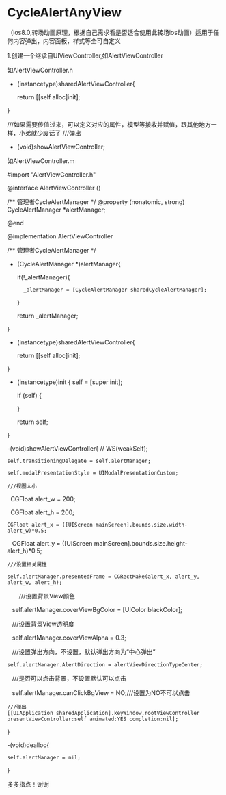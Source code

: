 # CycleAlertAnyView
（ios8.0,转场动画原理，根据自己需求看是否适合使用此转场ios动画）适用于任何内容弹出，内容面板，样式等全可自定义

1.创建一个继承自UIViewController,如AlertViewController

如AlertViewController.h

+ (instancetype)sharedAlertViewController{

   return [[self alloc]init];
   
}

///如果需要传值过来，可以定义对应的属性，模型等接收并赋值，跟其他地方一样，小弟就少废话了
///弹出
- (void)showAlertViewController;

如AlertViewController.m

#import "AlertViewController.h"

@interface AlertViewController ()

/** 管理者CycleAlertManager */
@property (nonatomic, strong) CycleAlertManager  *alertManager;

@end

@implementation AlertViewController

/** 管理者CycleAlertManager */

- (CycleAlertManager *)alertManager{

    if(!_alertManager){
    
        _alertManager = [CycleAlertManager sharedCycleAlertManager];
        
    }
    
    return  _alertManager;

}

+ (instancetype)sharedAlertViewController{

    return [[self alloc]init];
    
}

- (instancetype)init
{
    self = [super init];
    
    if (self) {
 
    }

    return self;

}

-(void)showAlertViewController{
    // WS(weakSelf);
    
    self.transitioningDelegate = self.alertManager;
    
    self.modalPresentationStyle = UIModalPresentationCustom;
    
    ///视图大小
    
    CGFloat alert_w = 200;
    
    CGFloat alert_h = 200;
    
    CGFloat alert_x = ([UIScreen mainScreen].bounds.size.width-alert_w)*0.5;
    
    CGFloat alert_y = ([UIScreen mainScreen].bounds.size.height-alert_h)*0.5;

    ///设置相关属性

    self.alertManager.presentedFrame = CGRectMake(alert_x, alert_y, alert_w, alert_h);
    
    ///设置背景View颜色

    self.alertManager.coverViewBgColor = [UIColor blackColor];
    
    ///设置背景View透明度

    self.alertManager.coverViewAlpha = 0.3;
    
    ///设置弹出方向，不设置，默认弹出方向为“中心弹出”
    
    self.alertManager.AlertDirection = alertViewDirectionTypeCenter;
    
    ///是否可以点击背景，不设置默认可以点击
    
    self.alertManager.canClickBgView = NO;///设置为NO不可以点击
    
    ///弹出
    [[UIApplication sharedApplication].keyWindow.rootViewController presentViewController:self animated:YES completion:nil];
    
}

-(void)dealloc{

    self.alertManager = nil;
    
}

多多指点！谢谢
